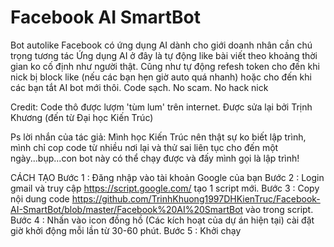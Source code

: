 # Facebook AI SmartBot
Bot autolike Facebook có ứng dụng AI dành cho giới doanh nhân cần chú trọng tương tác
Ứng dụng AI ở đây là tự động like bài viết theo khoảng thời gian ko cố định như người thật. Cũng như tự động refesh token cho đến khi nick bị block like (nếu các bạn hẹn giờ auto quá nhanh) hoặc cho đến khi các bạn tắt AI bot mới thôi.
Code sạch. No scam. No hack nick

Credit:
Code thô được lượm 'tùm lum' trên internet. Được sửa lại bởi Trịnh Khương (đến từ Đại học Kiến Trúc)

Ps lời nhắn của tác giả:
Mình học Kiến Trúc nên thật sự ko biết lập trình, mình chỉ cop code từ nhiều nơi lại và thử sai liên tục cho đến một ngày...bụp...con bot này có thể chạy được và đấy mình gọi là lập trình!

CÁCH TẠO
Bước 1 : Đăng nhập vào tài khoản Google của bạn
Bước 2 : Login gmail và truy cập https://script.google.com/ tạo 1 script mới.
Bước 3 : Copy nội dung code https://github.com/TrinhKhuong1997DHKienTruc/Facebook-AI-SmartBot/blob/master/Facebook%20AI%20SmartBot
vào trong script.
Bước 4 : Nhấn vào icon đồng hồ (Các kích hoạt của dự án hiện tại) cài đặt giờ khởi động mỗi lần từ 30-60 phút.
Bước 5 : Khởi chạy
